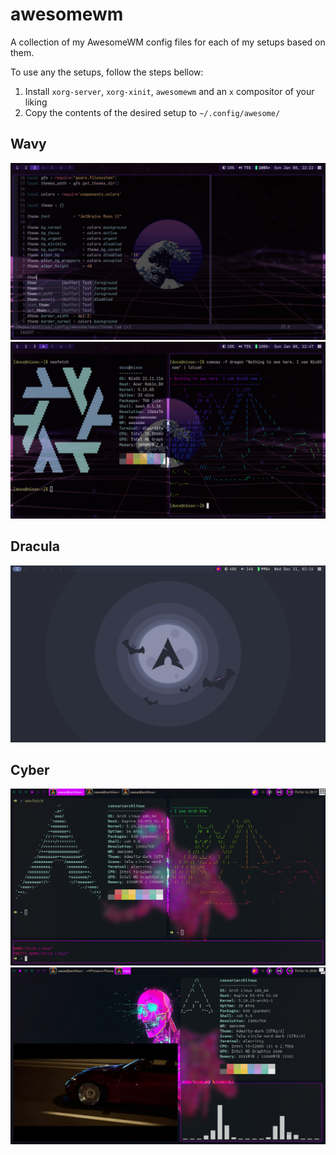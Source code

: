 # awesomewm

A collection of my AwesomeWM config files for each of my setups based on them.

To use any the setups, follow the steps bellow:

1. Install `xorg-server`,  `xorg-xinit`,  `awesomewm` and an `x` compositor of your liking
2. Copy the contents of the desired setup to `~/.config/awesome/`

## Wavy

![wavy](assets/awesome3-1.png)
![wavy](assets/awesome3-2.png)

## Dracula

![dracula](assets/awesome2-1.png)


## Cyber

![cyber](assets/awesomewm1.png)
![cyber](assets/awesomewm2.png)



